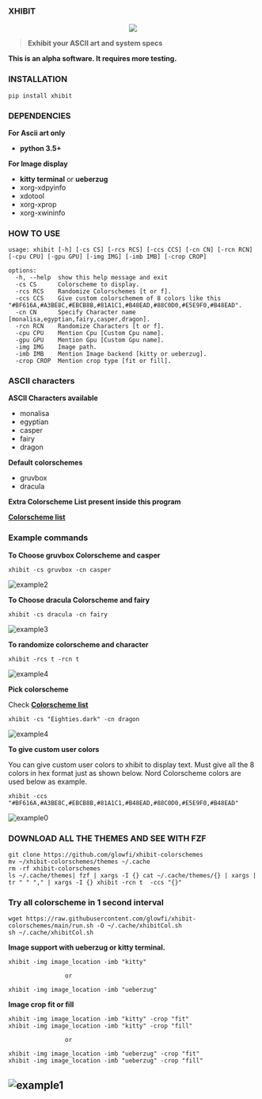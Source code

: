 ### XHIBIT

<p align="center">
  <img src="https://raw.githubusercontent.com/glowfi/xhibit/main/image_support.png" />
</p>

> **Exhibit your ASCII art and system specs**

**This is an alpha software.
It requires more testing.**

### INSTALLATION

```
pip install xhibit
```

### DEPENDENCIES

**For Ascii art only**

-   **python 3.5+**

**For Image display**

-   **kitty terminal** or **ueberzug**
-   xorg-xdpyinfo
-   xdotool
-   xorg-xprop
-   xorg-xwininfo

### HOW TO USE

```
usage: xhibit [-h] [-cs CS] [-rcs RCS] [-ccs CCS] [-cn CN] [-rcn RCN] [-cpu CPU] [-gpu GPU] [-img IMG] [-imb IMB] [-crop CROP]

options:
  -h, --help  show this help message and exit
  -cs CS      Colorscheme to display.
  -rcs RCS    Randomize Colorschemes [t or f].
  -ccs CCS    Give custom colorschemem of 8 colors like this "#BF616A,#A3BE8C,#EBCB8B,#81A1C1,#B48EAD,#88C0D0,#E5E9F0,#B48EAD".
  -cn CN      Specify Character name [monalisa,egyptian,fairy,casper,dragon].
  -rcn RCN    Randomize Characters [t or f].
  -cpu CPU    Mention Cpu [Custom Cpu name].
  -gpu GPU    Mention Gpu [Custom Gpu name].
  -img IMG    Image path.
  -imb IMB    Mention Image backend [kitty or ueberzug].
  -crop CROP  Mention crop type [fit or fill].
```

### ASCII characters

**ASCII Characters available**

-   monalisa
-   egyptian
-   casper
-   fairy
-   dragon

**Default colorschemes**

-   gruvbox
-   dracula

**Extra Colorscheme List present inside this program**

**[Colorscheme list](https://raw.githubusercontent.com/glowfi/xhibit-colorschemes/main/colorscheme.txt)**

### Example commands

**To Choose gruvbox Colorscheme and casper**

```
xhibit -cs gruvbox -cn casper
```

![example2](casper.png)

**To Choose dracula Colorscheme and fairy**

```
xhibit -cs dracula -cn fairy
```

![example3](fairy.png)

**To randomize colorscheme and character**

```
xhibit -rcs t -rcn t
```

![example4](egyptian.png)

**Pick colorscheme**

Check **[Colorscheme list](https://raw.githubusercontent.com/glowfi/xhibit-colorschemes/main/colorscheme.txt)**

```
xhibit -cs "Eighties.dark" -cn dragon
```

![example4](pick_colorscheme.png)

**To give custom user colors**

You can give custom user colors to xhibit to display text.
Must give all the 8 colors in hex format just as shown below.
Nord Colorscheme colors are used below as example.

```
xhibit -ccs "#BF616A,#A3BE8C,#EBCB8B,#81A1C1,#B48EAD,#88C0D0,#E5E9F0,#B48EAD"
```

![example0](./custom_colorscheme.png)

### DOWNLOAD ALL THE THEMES AND SEE WITH FZF

```
git clone https://github.com/glowfi/xhibit-colorschemes
mv ~/xhibit-colorschemes/themes ~/.cache
rm -rf xhibit-colorschemes
ls ~/.cache/themes| fzf | xargs -I {} cat ~/.cache/themes/{} | xargs | tr " " "," | xargs -I {} xhibit -rcn t  -ccs "{}"
```

### Try all colorscheme in 1 second interval

```
wget https://raw.githubusercontent.com/glowfi/xhibit-colorschemes/main/run.sh -O ~/.cache/xhibitCol.sh
sh ~/.cache/xhibitCol.sh
```

**Image support with ueberzug or kitty terminal.**

```
xhibit -img image_location -imb "kitty"

                or

xhibit -img image_location -imb "ueberzug"

```

**Image crop fit or fill**

```
xhibit -img image_location -imb "kitty" -crop "fit"
xhibit -img image_location -imb "kitty" -crop "fill"

                or

xhibit -img image_location -imb "ueberzug" -crop "fit"
xhibit -img image_location -imb "ueberzug" -crop "fill"

```

## ![example1](image_support.png)
